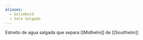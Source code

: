 ```yaml
---
aliases: 
  - Golimbotã
  - Vale Salgado 
---
```

Estreito de agua salgada que separa [[Midhelm]] de [[Soulthelm]]